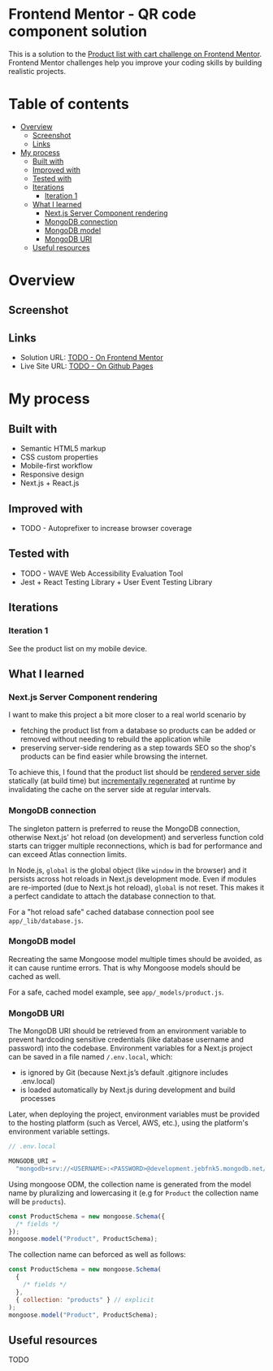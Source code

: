# Frontend Mentor - QR code component solution

This is a solution to the [Product list with cart challenge on Frontend Mentor](https://www.frontendmentor.io/challenges/product-list-with-cart-5MmqLVAp_d). Frontend Mentor challenges help you improve your coding skills by building realistic projects.

# Table of contents

- [Overview](#overview)
  - [Screenshot](#screenshot)
  - [Links](#links)
- [My process](#my-process)
  - [Built with](#built-with)
  - [Improved with](#improved-with)
  - [Tested with](#tested-with)
  - [Iterations](#iterations)
    - [Iteration 1](#iteration-1)
  - [What I learned](#what-i-learned)
    - [Next.js Server Component rendering](#nextjs-server-component-rendering)
    - [MongoDB connection](#mongodb-connection)
    - [MongoDB model](#mongodb-model)
    - [MongoDB URI](#mongodb-uri)
  - [Useful resources](#useful-resources)

# Overview

## Screenshot

## Links

- Solution URL: [TODO - On Frontend Mentor](#)
- Live Site URL: [TODO - On Github Pages](https://radkr.github.io/browser-extensions-manager-ui/)

# My process

## Built with

- Semantic HTML5 markup
- CSS custom properties
- Mobile-first workflow
- Responsive design
- Next.js + React.js

## Improved with

- TODO - Autoprefixer to increase browser coverage

## Tested with

- TODO - WAVE Web Accessibility Evaluation Tool
- Jest + React Testing Library + User Event Testing Library

## Iterations

### Iteration 1

See the product list on my mobile device.

## What I learned

### Next.js Server Component rendering

I want to make this project a bit more closer to a real world scenario by

- fetching the product list from a database so products can be added or removed without needing to rebuild the application while
- preserving server-side rendering as a step towards SEO so the shop's products can be find easier while browsing the internet.

To achieve this, I found that the product list should be [rendered server side](https://nextjs.org/docs/app/building-your-application/rendering/server-components) statically (at build time) but [incrementally regenerated](https://nextjs.org/docs/app/building-your-application/data-fetching/incremental-static-regeneration) at runtime by invalidating the cache on the server side at regular intervals.

### MongoDB connection

The singleton pattern is preferred to reuse the MongoDB connection, otherwise Next.js' hot reload (on development) and serverless function cold starts can trigger multiple reconnections, which is bad for performance and can exceed Atlas connection limits.

In Node.js, `global` is the global object (like `window` in the browser) and it persists across hot reloads in Next.js development mode. Even if modules are re-imported (due to Next.js hot reload), `global` is not reset. This makes it a perfect candidate to attach the database connection to that.

For a "hot reload safe" cached database connection pool see `app/_lib/database.js`.

### MongoDB model

Recreating the same Mongoose model multiple times should be avoided, as it can cause runtime errors. That is why Mongoose models should be cached as well.

For a safe, cached model example, see `app/_models/product.js`.

### MongoDB URI

The MongoDB URI should be retrieved from an environment variable to prevent hardcoding sensitive credentials (like database username and password) into the codebase. Environment variables for a Next.js project can be saved in a file named `/.env.local`, which:

- is ignored by Git (because Next.js’s default .gitignore includes .env.local)
- is loaded automatically by Next.js during development and build processes

Later, when deploying the project, environment variables must be provided to the hosting platform (such as Vercel, AWS, etc.), using the platform's environment variable settings.

```javascript
// .env.local

MONGODB_URI =
  "mongodb+srv://<USERNAME>:<PASSWORD>@development.jebfnk5.mongodb.net/<DATABASE_NAME>?retryWrites=true&w=majority&appName=<CLUSTER_NAME>";
```

Using mongoose ODM, the collection name is generated from the model name by pluralizing and lowercasing it (e.g for `Product` the collection name will be `products`).

```javascript
const ProductSchema = new mongoose.Schema({
  /* fields */
});
mongoose.model("Product", ProductSchema);
```

The collection name can beforced as well as follows:

```javascript
const ProductSchema = new mongoose.Schema(
  {
    /* fields */
  },
  { collection: "products" } // explicit
);
mongoose.model("Product", ProductSchema);
```

## Useful resources

TODO
